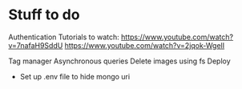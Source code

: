 # Stuff to do
Authentication
Tutorials to watch:
https://www.youtube.com/watch?v=7nafaH9SddU
https://www.youtube.com/watch?v=2jqok-WgelI

Tag manager
Asynchronous queries
Delete images using fs
Deploy
- Set up .env file to hide mongo uri